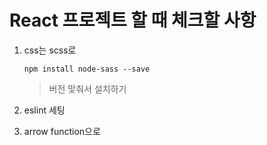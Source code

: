 # React 프로젝트 할 때 체크할 사항

1. css는 scss로

   `npm install node-sass --save`

   > 버전 맞춰서 설치하기

2. eslint 세팅

3. arrow function으로 

